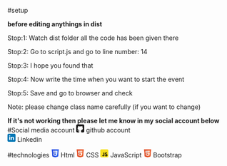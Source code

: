 #setup

<b>before editing anythings in dist</b>

<p>Stop:1: Watch dist folder all the code has been given there</p>
<p>Stop:2: Go to script.js and go to line number: 14</p>
<p>Stop:3: I hope you found that</p>
<p>Stop:4: Now write the time when you want to start the event </p>
<p>Stop:5: Save and go to browser and check </p>
<p>Note: please change class name carefully (if you want to change)</p>
<b>If it's not working then please let me know in my social account below</b>
<style>
    .readme-icon {
        width: 18px;
    }
</style>
#Social media account
<img class="readme-icon" src="icons/github.svg"> github account </br>
<img class="readme-icon" src="icons/linkedin.svg"> Linkedin </br>


#technologies
<img class="readme-icon" src="icons/css3.svg"> Html
<img class="readme-icon" src="icons/html5.svg"> CSS
<img class="readme-icon" src="icons/javascript.svg"> JavaScript
<img class="readme-icon" src="icons/html5.svg"> Bootstrap
